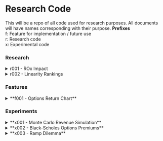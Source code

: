 # Research Code

This will be a repo of all code used for research purposes. All documents will have names corresponding with their purpose.
**Prefixes**\
f: Feature for implementation / future use\
r: Research code\
x: Experimental code

### Research 
<details>
  <summary>r001 - ROx Impact</summary>
  
### Summary 
Attempting to analyze how ROA/E/I/IC have impacted future returns in the past

#### Changelog
- v 1.00
    - official release of working version of the BDR 
    
</details>



<details>
  <summary>r002 - Linearity Rankings</summary>
  
### Summary 
Attempting to analyze how ROA/E/I/IC have impacted future returns in the past

#### Changelog

</details>





### Features
<details>
  <summary> **f001 - Options Return Chart** </summary>
  
### Summary 
Charting Returns & Performance of Buy & Hold vs. Options. Currently only works for 
Long calls (but will be modified to add more features in the future)

#### Changelog
- v 1.00
    - official release of working version of the Options Return Chart
    
</details>




### Experiments

<details>
  <summary>**x001 - Monte Carlo Revenue Simulation**</summary>
  
### Summary 
Attempt at using Monte Carlo method to simulate future growth
#### Changelog

</details>

<details>
  <summary>**x002 - Black-Scholes Options Premiums**</summary>
  
### Summary 
Attempt at estimating future options pricing
#### Changelog

</details>

<details>
  <summary>**x003 - Ramp Dilemma**</summary>
  
### Summary 
trivial attempt at forecasting
#### Changelog

</details>
